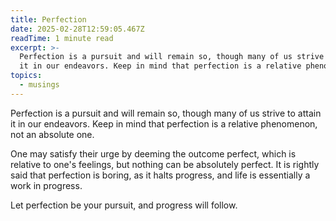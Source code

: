 ```yaml
---
title: Perfection
date: 2025-02-28T12:59:05.467Z
readTime: 1 minute read
excerpt: >-
  Perfection is a pursuit and will remain so, though many of us strive to attain
  it in our endeavors. Keep in mind that perfection is a relative phenome...
topics:
  - musings
---
```

Perfection is a pursuit and will remain so, though many of us strive to attain it in our endeavors. Keep in mind that perfection is a relative phenomenon, not an absolute one.
 
 One may satisfy their urge by deeming the outcome perfect, which is relative to one's feelings, but nothing can be absolutely perfect. It is rightly said that perfection is boring, as it halts progress, and life is essentially a work in progress.
 
 Let perfection be your pursuit, and progress will follow.
